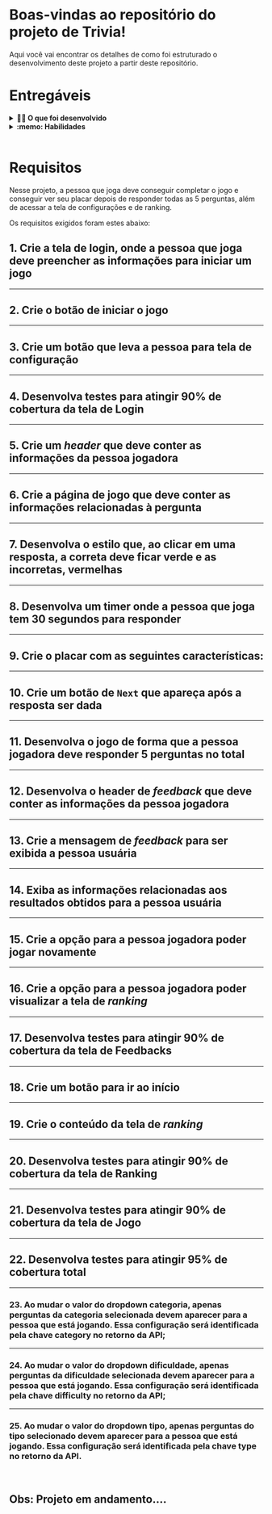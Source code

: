 # Boas-vindas ao repositório do projeto de Trivia!

Aqui você vai encontrar os detalhes de como foi estruturado o desenvolvimento deste projeto a partir deste repositório.

# Entregáveis

<details>
  <summary><strong>👨‍💻 O que foi desenvolvido</strong></summary><br />

Um jogo de perguntas e respostas baseado no jogo **Trivia** _(tipo um show do milhão americano rs)_ utilizando _React e Redux_, desenvolvendo em grupo suas funcionalidades de acordo com as demandas definidas em um quadro _Kanban_. Temos uma aplicação onde a pessoa usuária pode:

  - Logar no jogo e, se o email tiver cadastro no site [Gravatar](https://pt.gravatar.com/), ter sua foto associada ao perfil da pessoa usuária.
  - Acessar a página referente ao jogo, onde se deverá escolher uma das respostas disponíveis para cada uma das perguntas apresentadas. A resposta deve ser marcada antes do contador de tempo chegar a zero, caso contrário a resposta deverá ser considerada errada.
  - Ser redirecionada, após 5 perguntas respondidas, para a tela de score, onde o texto mostrado depende do número de acertos.
  - Visualizar a página de ranking, se quiser, ao final de cada jogo.
  - Configurar algumas opções para o jogo em uma tela de configuração acessível a partir do cabeçalho do app.

</details>

<details>
  <summary><strong>:memo: Habilidades</strong></summary><br />

Nesse projeto, nos tornamos capazes de:

  - Criar um store Redux em aplicações React

  - Criar reducers no Redux em aplicações React

  - Criar actions no Redux em aplicações React

  - Criar dispatchers no Redux em aplicações React

  - Conectar Redux aos componentes React

  - Criar actions assíncronas na sua aplicação React que faz uso de Redux.

  - Escrever testes para garantir que sua aplicação possua uma boa cobertura de testes.
</details>

<br/>

# Requisitos

Nesse projeto, a pessoa que joga deve conseguir completar o jogo e conseguir ver seu placar depois de responder todas as 5 perguntas, além de acessar a tela de configurações e de ranking.

Os requisitos exigidos foram estes abaixo:

## 1. Crie a tela de login, onde a pessoa que joga deve preencher as informações para iniciar um jogo

---

## 2. Crie o botão de iniciar o jogo

---

## 3. Crie um botão que leva a pessoa para tela de configuração

---

## 4. Desenvolva testes para atingir 90% de cobertura da tela de Login

---

## 5. Crie um _header_ que deve conter as informações da pessoa jogadora

---

## 6. Crie a página de jogo que deve conter as informações relacionadas à pergunta

---

## 7. Desenvolva o estilo que, ao clicar em uma resposta, a correta deve ficar verde e as incorretas, vermelhas

---

## 8. Desenvolva um timer onde a pessoa que joga tem 30 segundos para responder

---

## 9. Crie o placar com as seguintes características:

---

## 10. Crie um botão de `Next` que apareça após a resposta ser dada

---

## 11. Desenvolva o jogo de forma que a pessoa jogadora deve responder 5 perguntas no total

---

## 12. Desenvolva o header de _feedback_ que deve conter as informações da pessoa jogadora

---

## 13. Crie a mensagem de _feedback_ para ser exibida a pessoa usuária

---

## 14. Exiba as informações relacionadas aos resultados obtidos para a pessoa usuária

---

## 15. Crie a opção para a pessoa jogadora poder jogar novamente

---

## 16. Crie a opção para a pessoa jogadora poder visualizar a tela de _ranking_

---

## 17. Desenvolva testes para atingir 90% de cobertura da tela de Feedbacks

---

## 18. Crie um botão para ir ao início

---

## 19. Crie o conteúdo da tela de _ranking_

---

## 20. Desenvolva testes para atingir 90% de cobertura da tela de Ranking

---

## 21. Desenvolva testes para atingir 90% de cobertura da tela de Jogo

---
## 22. Desenvolva testes para atingir 95% de cobertura total

---

### 23. Ao mudar o valor do dropdown categoria, apenas perguntas da categoria selecionada devem aparecer para a pessoa que está jogando. Essa configuração será identificada pela chave category no retorno da API;

---

### 24. Ao mudar o valor do dropdown dificuldade, apenas perguntas da dificuldade selecionada devem aparecer para a pessoa que está jogando. Essa configuração será identificada pela chave difficulty no retorno da API;

---

### 25. Ao mudar o valor do dropdown tipo, apenas perguntas do tipo selecionado devem aparecer para a pessoa que está jogando. Essa configuração será identificada pela chave type no retorno da API.

<br />

## Obs: Projeto em andamento....